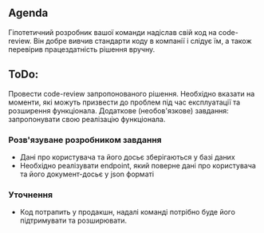 ## Agenda
Гіпотетичний розробник вашої команди надіслав свій код на code-review. Він добре вивчив стандарти коду в компанії і слідує їм, а також перевірив працездатність рішення вручну.

## ToDo:
Провести code-review запропонованого рішення. Необхідно вказати на моменти, які можуть призвести до проблем під час експлуатації та розширення функціонала.
Додаткове (необов'язкове) завдання: запропонувати свою реалізацію функціонала.

### Розв'язуване розробником завдання
- Дані про користувача та його досьє зберігаються у базі даних
- Необхідно реалізувати endpoint, який поверне дані про користувача та його документ-досьє у json форматі

### Уточнення
- Код потрапить у продакшн, надалі команді потрібно буде його підтримувати та розширювати.
